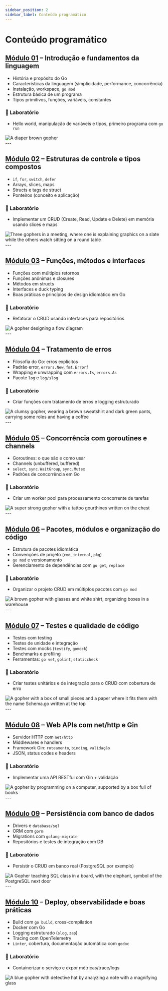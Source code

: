 ```yaml
---
sidebar_position: 2
sidebar_label: Conteúdo programático
---
```


# Conteúdo programático

## [Módulo 01](go-module-1/index.md) – Introdução e fundamentos da linguagem

<div className="row">
<div className="col">

- História e propósito do Go
- Características da linguagem (simplicidade, performance, concorrência)
- Instalação, workspace, `go mod`
- Estrutura básica de um programa
- Tipos primitivos, funções, variáveis, constantes

### 📌 Laboratório

- Hello world, manipulação de variáveis e tipos, primeiro programa com `go run`

</div>
<div className="col col--3 text--left" style={{ paddingTop: '8px' }}>
<img 
    src={require('@site/static/img/gophers/gopher-baby.png').default} 
    alt="A diaper brown gopher" />
</div>
</div>
---

## [Módulo 02](go-module-2/index.md) – Estruturas de controle e tipos compostos

<div className="row">
<div className="col">

- `if`, `for`, `switch`, `defer`
- Arrays, slices, maps
- Structs e tags de struct
- Ponteiros (conceito e aplicação)

### 📌 Laboratório

- Implementar um CRUD (Create, Read, Update e Delete) em memória usando slices e maps

</div>
<div className="col col--3 text--left" style={{ paddingTop: '8px' }}>
<img 
    src={require('@site/static/img/gophers/gopher-meeting.png').default} 
    style={{ transform:'scalex(-1)', marginTop:'-30px' }}
    alt="Three gophers in a meeting, where one is explaining graphics on a slate while the others watch sitting on a round table" />
</div>
</div>
---

## [Módulo 03](go-module-3/index.md) – Funções, métodos e interfaces

<div className="row">
<div className="col">

- Funções com múltiplos retornos
- Funções anônimas e closures
- Métodos em structs
- Interfaces e duck typing
- Boas práticas e princípios de design idiomático em Go

### 📌 Laboratório

- Refatorar o CRUD usando interfaces para repositórios

</div>
<div className="col col--3 text--left" style={{ paddingTop: '8px' }}>
<img 
    src={require('@site/static/img/gophers/gopher-flow.png').default} 
    style={{ marginTop:'-10px' }}
    alt="A gopher designing a flow diagram" />
</div>
</div>
---

## [Módulo 04](go-module-4/index.md) – Tratamento de erros

<div className="row">
<div className="col">

- Filosofia do Go: erros explícitos
- Padrão error, `errors.New`, `fmt.Errorf`
- Wrapping e unwrapping com `errors.Is`, `errors.As`
- Pacote `log` e `log/slog`

### 📌 Laboratório

- Criar funções com tratamento de erros e logging estruturado

</div>
<div className="col col--3 text--left" style={{ paddingTop: '8px' }}>
<img 
    src={require('@site/static/img/gophers/gopher-coffee.png').default} 
    style={{ transform:'scalex(1)', marginTop:'-60px' }}
    alt="A clumsy gopher, wearing a brown sweatshirt and dark green pants, carrying some roles and having a coffee" />
</div>
</div>
---

## [Módulo 05](go-module-5/index.md) – Concorrência com goroutines e channels

<div className="row">
<div className="col">

- Goroutines: o que são e como usar
- Channels (unbuffered, buffered)
- `select`, `sync.WaitGroup`, `sync.Mutex`
- Padrões de concorrência em Go

### 📌 Laboratório

- Criar um worker pool para processamento concorrente de tarefas

</div>
<div className="col col--3 text--left">
<img 
    src={require('@site/static/img/gophers/gopher-goroutines.png').default}
    style={{ transform:'scale(1.1)', marginTop:'-30px' }}
    alt="A super strong gopher with a tattoo gourthines written on the chest" />

</div>
</div>
---

## [Módulo 06](go-module-6/index.md) – Pacotes, módulos e organização do código

<div className="row">
<div className="col">

- Estrutura de pacotes idiomática
- Convenções de projeto (`cmd`, `internal`, `pkg`)
- `go mod` e versionamento
- Gerenciamento de dependências com `go get`, `replace`

### 📌 Laboratório

- Organizar o projeto CRUD em múltiplos pacotes com `go mod`

</div>
<div className="col col--3 text--left">
<img 
    src={require('@site/static/img/gophers/gopher-dependencies.png').default}
    style={{ transform:'scale(0.9)', marginTop:'-30px' }}
    alt="A brown gopher with glasses and white shirt, organizing boxes in a warehouse" />

</div>
</div>
---

## [Módulo 07](go-module-7/index.md) – Testes e qualidade de código

<div className="row">
<div className="col">

- Testes com testing
- Testes de unidade e integração
- Testes com mocks (`testify`, `gomock`)
- Benchmarks e profiling
- Ferramentas: `go vet`, `golint`, `staticcheck`

### 📌 Laboratório

- Criar testes unitários e de integração para o CRUD com cobertura de erro

</div>
<div className="col col--3 text--left">
<img 
    src={require('@site/static/img/gophers/gopher-schema.png').default}
    style={{ transform:'scale(1.1)', marginTop:'25px' }}
    alt="A gopher with a box of small pieces and a paper where it fits them with the name Schema.go written at the top" />

</div>
</div>
---

## [Módulo 08](go-module-8/index.md) – Web APIs com net/http e Gin

<div className="row">
<div className="col">

- Servidor HTTP com `net/http`
- Middlewares e handlers
- Framework Gin: `roteamento`, `binding`, `validação`
- JSON, status codes e headers

### 📌 Laboratório

- Implementar uma API RESTful com Gin + validação

</div>
<div className="col col--3 text--left">
<img 
    src={require('@site/static/img/gophers/gopher-study.png').default}
    style={{ transform:'scale(1.5)', marginTop:'-10px' }}
    alt="A gopher by programming on a computer, supported by a box full of books" />

</div>
</div>
---

## [Módulo 09](go-module-9/index.md) – Persistência com banco de dados

<div className="row">
<div className="col">

- Drivers e `database/sql`
- ORM com `gorm`
- Migrations com `golang-migrate`
- Repositórios e testes de integração com DB

### 📌 Laboratório

- Persistir o CRUD em banco real (PostgreSQL por exemplo)

</div>
<div className="col col--3 text--left">
<img 
    src={require('@site/static/img/gophers/gopher-sql.png').default}
    style={{ transform:'scale(1.1)' }}
    alt="A Gopher teaching SQL class in a board, with the elephant, symbol of the PostgreSQL next door" />

</div>
</div>
---

## [Módulo 10](go-module-10/index.md) – Deploy, observabilidade e boas práticas

<div className="row">
<div className="col">

- Build com `go build`, cross-compilation
- Docker com Go
- Logging estruturado (`slog`, `zap`)
- Tracing com OpenTelemetry
- `Linter`, cobertura, documentação automática com `godoc`

### 📌 Laboratório

- Containerizar o serviço e expor métricas/trace/logs

</div>
<div className="col col--3 text--left">
<img 
    src={require('@site/static/img/gophers/gopher-inspect.png').default}
    style={{ transform:'scalex(-1) scale(0.9)', marginTop:'-15px' }}
    alt="A blue gopher with detective hat by analyzing a note with a magnifying glass" />

</div>
</div>

